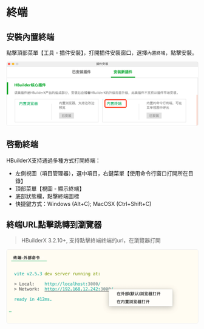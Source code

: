 # 終端

## 安裝內置終端

點擊頂部菜單【工具 - 插件安裝】，打開插件安裝窗口，選擇`內置終端`，點擊安裝。

<img src="/static/snapshots/tutorial/terminal/terminal_install.png" style="zoom: 50%; border: 1px solid #eee; border-radius: 10px;"/>

## 啓動終端

HBuilderX支持通過多種方式打開終端：

- 左側視圖（項目管理器），選中項目，右鍵菜單【使用命令行窗口打開所在目錄】
- 頂部菜單【視圖 - 顯示終端】
- 底部狀態欄，點擊終端圖標
- 快捷鍵方式：Windows (Alt+C); MacOSX (Ctrl+Shift+C)

## 終端URL點擊跳轉到瀏覽器

> HBuilderX 3.2.10+, 支持點擊終端終端的url，在瀏覽器打開

<img src="/static/snapshots/tutorial/terminal/terminal_url.png" style="zoom: 50%; border: 1px solid #eee; border-radius: 10px;"/>